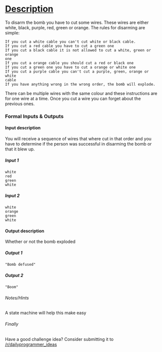 # [Description](https://redd.it/5e4mde)

To disarm the bomb you have to cut some wires. These wires are either white, 
black, purple, red, green or orange. The rules for disarming are simple:

    If you cut a white cable you can't cut white or black cable.
    If you cut a red cable you have to cut a green one
    If you cut a black cable it is not allowed to cut a white, green or orange 
    one
    If you cut a orange cable you should cut a red or black one
    If you cut a green one you have to cut a orange or white one
    If you cut a purple cable you can't cut a purple, green, orange or white 
    cable
    If you have anything wrong in the wrong order, the bomb will explode.

There can be multiple wires with the same colour and these instructions are for
one wire at a time. Once you cut a wire you can forget about the previous ones.

### Formal Inputs & Outputs

#### Input description
You will receive a sequence of wires that where cut in that order and you 
have to determine if the person was successful in disarming the bomb or that it
blew up.
##### Input 1
    white
    red
    green
    white

##### Input 2
    white
    orange
    green
    white

#### Output description
Whether or not the bomb exploded
##### Output 1
    "Bomb defused"

##### Output 2
    "Boom"

###### Notes/Hints
A state machine will help this make easy

###### Finally
Have a good challenge idea? Consider submitting it to 
[/r/dailyprogrammer_ideas](https://www.reddit.com/r/dailyprogrammer_ideas)
